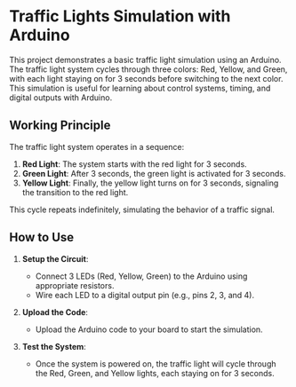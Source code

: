 # Traffic Lights Simulation with Arduino

This project demonstrates a basic traffic light simulation using an Arduino. The traffic light system cycles through three colors: Red, Yellow, and Green, with each light staying on for 3 seconds before switching to the next color. This simulation is useful for learning about control systems, timing, and digital outputs with Arduino.

## Working Principle

The traffic light system operates in a sequence:

1. **Red Light**: The system starts with the red light for 3 seconds.
2. **Green Light**: After 3 seconds, the green light is activated for 3 seconds.
3. **Yellow Light**: Finally, the yellow light turns on for 3 seconds, signaling the transition to the red light.

This cycle repeats indefinitely, simulating the behavior of a traffic signal.

## How to Use

1. **Setup the Circuit**:
   - Connect 3 LEDs (Red, Yellow, Green) to the Arduino using appropriate resistors.
   - Wire each LED to a digital output pin (e.g., pins 2, 3, and 4).
   
2. **Upload the Code**:
   - Upload the Arduino code to your board to start the simulation.

3. **Test the System**:
   - Once the system is powered on, the traffic light will cycle through the Red, Green, and Yellow lights, each staying on for 3 seconds.


